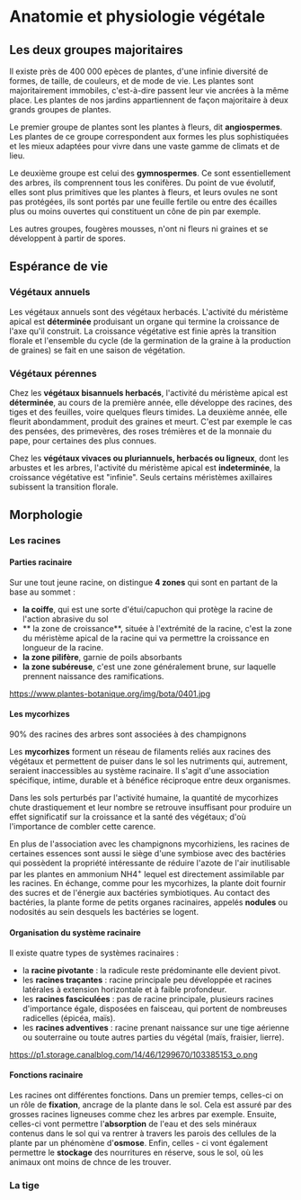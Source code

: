 # Anatomie et physiologie végétale

## Les deux groupes majoritaires

Il existe près de 400 000 epèces de plantes, d'une infinie diversité de formes, de taille, de couleurs, et de mode de vie. Les plantes sont majoritairement immobiles, c'est-à-dire passent leur vie ancrées à la même place. Les plantes de nos jardins appartiennent de façon majoritaire à deux grands groupes de plantes. 

Le premier groupe de plantes sont les plantes à fleurs, dit **angiospermes**. Les plantes de ce groupe correspondent aux formes les plus sophistiquées et les mieux adaptées pour vivre dans une vaste gamme de climats et de lieu.

Le deuxième groupe est celui des **gymnospermes**. Ce sont essentiellement des arbres, ils comprennent tous les conifères. Du point de vue évolutif, elles sont plus primitives que les plantes à fleurs, et leurs ovules ne sont pas protégées, ils sont portés par une feuille fertile ou entre des écailles plus ou moins ouvertes qui constituent un cône de pin par exemple.

Les autres groupes, fougères mousses, n'ont ni fleurs ni graines et se développent à partir de spores.

## Espérance de vie

### Végétaux annuels

Les végétaux annuels sont des végétaux herbacés. L'activité du méristème apical est **déterminée** produisant un organe qui termine la croissance de l'axe qu'il construit. La croissance végétative est finie après la transition florale et l'ensemble du cycle (de la germination de la graine à la production de graines) se fait en une saison de végétation.

### Végétaux pérennes

Chez les **végétaux bisannuels herbacés**, l'activité du méristème apical est **déterminée**, au cours de la première année, elle développe des racines, des tiges et des feuilles, voire quelques fleurs timides. La deuxième année, elle fleurit abondamment, produit des graines et meurt. C'est par exemple le cas des pensées, des primevères, des roses trémières et de la monnaie du pape, pour certaines des plus connues.

Chez les **végétaux vivaces ou pluriannuels, herbacés ou ligneux**, dont les arbustes et les arbres, l'activité du méristème apical est **indeterminée**, la croissance végétative est "infinie". Seuls certains méristèmes axillaires subissent la transition florale.

## Morphologie

### Les racines

#### Parties racinaire

Sur une tout jeune racine, on distingue **4 zones** qui sont en partant de la base au sommet :
* **la coiffe**, qui est une sorte d'étui/capuchon qui protège la racine de l'action abrasive du sol
* ** la zone de croissance**, située à l'extrémité de la racine, c'est la zone du méristème apical de la racine qui va permettre la croissance en longueur de la racine.
* **la zone pilifère**, garnie de poils absorbants
* **la zone subéreuse**, c'est une zone généralement brune, sur laquelle prennent naissance des ramifications.

https://www.plantes-botanique.org/img/bota/0401.jpg

#### Les mycorhizes

90% des racines des arbres sont associées à des champignons

Les **mycorhizes** forment un réseau de filaments reliés aux racines des végétaux et permettent de puiser dans le sol les nutriments qui, autrement, seraient inaccessibles au système racinaire. Il s'agit d'une association spécifique, intime, durable et à bénéfice réciproque entre deux organismes.

Dans les sols perturbés par l'activité humaine, la quantité de mycorhizes chute drastiquement et leur nombre se retrouve insuffisant pour produire un effet significatif sur la croissance et la santé des végétaux; d'où l'importance de combler cette carence.

En plus de l'association avec les champignons mycorhiziens, les racines de certaines essences sont aussi le siège d'une symbiose avec des bactéries qui possèdent la propriété intéressante de réduire l'azote de l'air inutilisable par les plantes en ammonium NH4<sup>+</sup> lequel est directement assimilable par les racines. En échange, comme pour les mycorhizes, la plante doit fournir des sucres et de l'énergie aux bactéries symbiotiques. Au contact des bactéries, la plante forme de petits organes racinaires, appelés **nodules** ou nodosités au sein desquels les bactéries se logent. 

#### Organisation du système racinaire

Il existe quatre types de systèmes racinaires :
* la **racine pivotante** : la radicule reste prédominante elle devient pivot.
* les **racines traçantes** : racine principale peu développée et racines latérales à extension horizontale et à faible profondeur.
* les **racines fasciculées** : pas de racine principale, plusieurs racines d'importance égale, disposées en faisceau, qui portent de nombreuses radicelles (épicéa, maïs).
* les **racines adventives** : racine prenant naissance sur une tige aérienne ou souterraine ou toute autres parties du végétal (maïs, fraisier, lierre).

https://p1.storage.canalblog.com/14/46/1299670/103385153_o.png

#### Fonctions racinaire

Les racines ont différentes fonctions. Dans un premier temps, celles-ci on un rôle de **fixation**, ancrage de la plante dans le sol. Cela est assuré par des grosses racines ligneuses comme chez les arbres par exemple. Ensuite, celles-ci vont permettre l'**absorption** de l'eau et des sels minéraux contenus dans le sol qui va rentrer à travers les parois des cellules de la plante par un phénomène d'**osmose**. Enfin, celles - ci vont également permettre le **stockage** des nourritures en réserve, sous le sol, où les animaux ont moins de chnce de les trouver. 

### La tige
